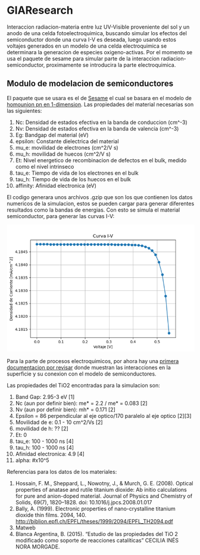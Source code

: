 # GIAResearch
Interaccion radiacion-materia entre luz UV-Visible proveniente del sol y un anodo de una celda fotoelectroquimica, buscando simular los efectos del semiconductor donde una curva I-V es deseada, luego usando estos voltajes generados en un modelo de una celda electroquimica se determinara la generacion de especies oxigeno-activas. Por el momento se usa el paquete de sesame para simular parte de la interaccion radiacion-semiconductor, proximamente se introducira la parte electroquimica.

## Modulo de modelacion de semiconductores
El paquete que se usara es el de [Sesame](https://sesame.readthedocs.io/en/latest/) el cual se basara en el modelo de [homounion pn en 1-dimension](https://sesame.readthedocs.io/en/latest/tutorial/tuto1.html). Las propiedades del material necesarias son las siguientes:

  1. Nc: Densidad de estados efectiva en la banda de conduccion (cm^-3)
  2. Nv: Densidad de estados efectiva en la banda de valencia (cm^-3)
  3. Eg: Bandgap del material (eV)
  4. epsilon: Constante dielectrica del material 
  5. mu_e: movilidad de electrones (cm^2/V s)
  6. mu_h: movilidad de huecos (cm^2/V s)
  7. Et: Nivel energetico de recombinacion de defectos en el bulk, medido como el nivel intrinseco
  8. tau_e: Tiempo de vida de los electrones en el bulk
  9. tau_h: Tiempo de vida de los huecos en el bulk
  10. affinity: Afinidad electronica (eV)

El codigo generara unos archivos .gzip que son los que contienen los datos numericos de la simulacion, estos se pueden cargar para generar diferentes resultados como la bandas de energias. Con esto se simula el material semiconductor, para generar las curvas I-V:

![Alt text](https://github.com/Paythlos/GIAResearch/blob/main/images/IV2.png)

Para la parte de procesos electroquimicos, por ahora hay una [primera documentacion por revisar](https://pubs.rsc.org/en/content/chapterhtml/2018/bk9781782625551-00001?isbn=978-1-78262-555-1&sercode=bk) donde muestran las interacciones en la superficie y su conexion con el modelo de semiconductores.

Las propiedades del TiO2 encontradas para la simulacion son:
  1. Band Gap: 2.95-3 eV [1]
  2. Nc (aun por definir bien): me* = 2.2 / me* = 0.083 [2]
  3. Nv (aun por definir bien): mh* = 0.171 [2]
  4. Epsilon = 86 perpendicular al eje optico/170 paralelo al eje optico [2][3]
  5. Movilidad de e: 0.1 - 10 cm^2/Vs [2]
  6. movilidad de h: ?? [2]
  7. Et: 0
  8. tau_e: 100 - 1000 ns [4]
  9. tau_h: 100 - 1000 ns [4]
  10. Afinidad electronica: 4.9 [4]
  11. alpha: #x10^5 

Referencias para los datos de los materiales:
1.	Hossain, F. M., Sheppard, L., Nowotny, J., & Murch, G. E. (2008). Optical properties of anatase and rutile titanium dioxide: Ab initio calculations for pure and anion-doped material. Journal of Physics and Chemistry of Solids, 69(7), 1820–1828. doi: 10.1016/j.jpcs.2008.01.017
2.	Bally, A. (1999). Electronic properties of nano-crystalline titanium dioxide thin films. 2094, 140. http://biblion.epfl.ch/EPFL/theses/1999/2094/EPFL_TH2094.pdf
3.	Matweb
4.	Blanca Argentina, B. (2015). “Estudio de las propiedades del TiO 2 modificado como soporte de reacciones catalíticas” CECILIA INÉS NORA MORGADE.

